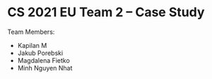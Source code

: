 # CS 2021 EU Team 2 – Case Study

Team Members:
- Kapilan M
- Jakub Porebski
- Magdalena Fietko
- Minh Nguyen Nhat